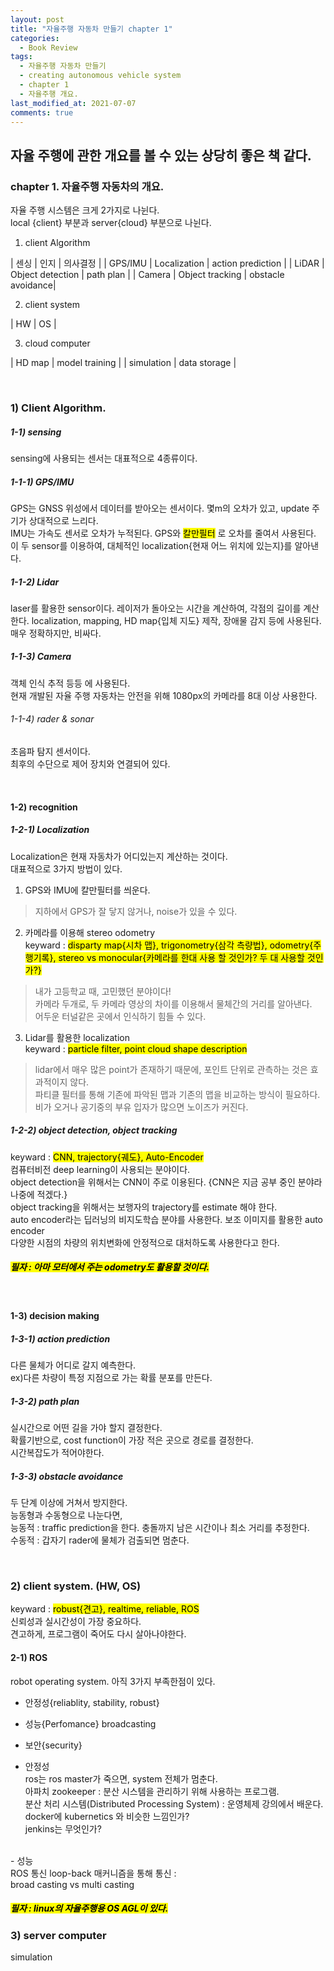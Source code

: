 ```yaml
---
layout: post
title: "자율주행 자동차 만들기 chapter 1"
categories:
  - Book Review
tags:
  - 자율주행 자동차 만들기
  - creating autonomous vehicle system
  - chapter 1
  - 자율주행 개요.
last_modified_at: 2021-07-07
comments: true
---
```


## 자율 주행에 관한 개요를 볼 수 있는 상당히 좋은 책 같다.
### chapter 1. 자율주행 자동차의 개요.
자율 주행 시스템은 크게 2가지로 나뉜다.<br>
local {client} 부분과 server{cloud} 부분으로 나뉜다.<br>

1) client Algorithm<br>

| 센싱    | 인지             | 의사결정           |
| GPS/IMU | Localization     | action prediction |
| LiDAR   | Object detection | path plan         |
| Camera  | Object tracking  | obstacle avoidance|

2) client system<br>

| HW | OS |

3) cloud computer<br>

| HD map     | model training |
| simulation | data storage   |

<br>

### 1) Client Algorithm.<br>
##### 1-1) sensing<br>
sensing에 사용되는 센서는 대표적으로 4종류이다.<br>

##### 1-1-1) GPS/IMU <br>
GPS는 GNSS 위성에서 데이터를 받아오는 센서이다. 몇m의 오차가 있고, update 주기가 상대적으로 느리다.<br>
IMU는 가속도 센서로 오차가 누적된다. GPS와 <mark>칼만필터</mark> 로 오차를 줄여서 사용된다.<br>
이 두 sensor를 이용하여, 대체적인 localization{현재 어느 위치에 있는지}를 알아낸다.<br>

##### 1-1-2) Lidar <Br>
laser를 활용한 sensor이다. 레이저가 돌아오는 시간을 계산하여, 각점의 길이를 계산한다.
localization, mapping, HD map{입체 지도} 제작, 장애물 감지 등에 사용된다.<br>
매우 정확하지만, 비싸다.<br>

##### 1-1-3) Camera <br>
객체 인식 추적 등등 에 사용된다. <br>
현재 개발된 자율 주행 자동차는 안전을 위해 1080px의 카메라를 8대 이상 사용한다.<br>

###### 1-1-4) rader & sonar<br>
초음파 탐지 센서이다. <br>
최후의 수단으로 제어 장치와 연결되어 있다. <Br>

<br>

#### 1-2) recognition
##### 1-2-1) Localization
Localization은 현재 자동차가 어디있는지 계산하는 것이다. <br>
대표적으로 3가지 방법이 있다.<br>
1. GPS와 IMU에 칼만필터를 씌운다.
> 지하에서 GPS가 잘 닿지 않거나, noise가 있을 수 있다.

2. 카메라를 이용해 stereo odometry <br>
keyward : <mark>disparty map{시차 맵}, trigonometry{삼각 측량법}, odometry{주행기록}, stereo vs monocular{카메라를 한대 사용 할 것인가? 두 대 사용할 것인가?}</mark> <br>
> 내가 고등학교 때, 고민했던 분야이다! <br>
> 카메라 두개로, 두 카메라 영상의 차이를 이용해서 물체간의 거리를 알아낸다.<br>
> 어두운 터널같은 곳에서 인식하기 힘들 수 있다.<br>

3. Lidar를 활용한 localization <br>
keyward : <mark>particle filter, point cloud shape description</mark>  <br>
> lidar에서 매우 많은 point가 존재하기 때문에, 포인트 단위로 관측하는 것은 효과적이지 않다.<br>
> 파티클 필터를 통해 기존에 파악된 맵과 기존의 맵을 비교하는 방식이 필요하다.<br>
> 비가 오거나 공기중의 부유 입자가 많으면 노이즈가 커진다.

##### 1-2-2) object detection, object tracking
keyward : <mark>CNN, trajectory{궤도}, Auto-Encoder</mark>  <br>
컴퓨터비전 deep learning이 사용되는 분야이다.<br>
object detection을 위해서는 CNN이 주로 이용된다. {CNN은 지금 공부 중인 분야라 나중에 적겠다.}<br>
object tracking을 위해서는 보행자의 trajectory를 estimate 해야 한다.<br>
auto encoder라는 딥러닝의 비지도학습 분야를 사용한다. 보조 이미지를 활용한 auto encoder<br>
다양한 시점의 차량의 위치변화에 안정적으로 대처하도록 사용한다고 한다.<br>

##### <mark> 필자 : 아마 모터에서 주는 odometry도 활용할 것이다. </mark>

<br>

#### 1-3) decision making
##### 1-3-1) action prediction
다른 물체가 어디로 갈지 예측한다.<br>
ex)다른 차량이 특정 지점으로 가는 확률 분포를 만든다. <br>

##### 1-3-2) path plan
실시간으로 어떤 길을 가야 할지 결정한다.<br>
확률기반으로, cost function이 가장 적은 곳으로 경로를 결정한다.<br>
시간복잡도가 적어야한다. <br>

##### 1-3-3) obstacle avoidance 
두 단계 이상에 거쳐서 방지한다.<br>
능동형과 수동형으로 나눈다면, <br>
능동적 : traffic prediction을 한다. 충돌까지 남은 시간이나 최소 거리를 추정한다. <br> 
수동적 : 갑자기 rader에 물체가 검출되면 멈춘다. <br>

<br>

### 2) client system. (HW, OS) <br>
keyward : <mark>robust{견고}, realtime, reliable, ROS</mark>  <br>
신뢰성과 실시간성이 가장 중요하다. <br>
견고하게, 프로그램이 죽어도 다시 살아나야한다. <br>

#### 2-1) ROS
robot operating system. 아직 3가지 부족한점이 있다.<br>
- 안정성{reliablity, stability, robust}
- 성능{Perfomance} broadcasting
- 보안{security}

- 안정성 <br>
ros는 ros master가 죽으면, system 전체가 멈춘다. <br>
아파치 zookeeper : 분산 시스템을 관리하기 위해 사용하는 프로그램.<br>
분산 처리 시스템(Distributed Processing System) : 운영체제 강의에서 배운다. <br>
docker에 kubernetics 와 비슷한 느낌인가? <br>
jenkins는 무엇인가? <br>
<br >
- 성능 <br>
ROS 통신 loop-back 매커니즘을 통해 통신 : <br>
broad casting vs multi casting <br>

##### <mark> 필자 : linux의 자율주행용 OS AGL이 있다. </mark>


### 3) server computer

simulation
